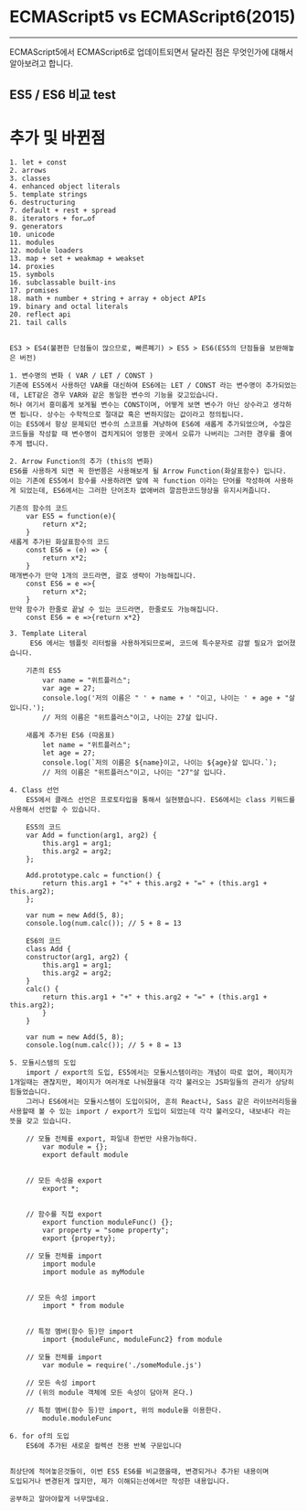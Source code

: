 # ECMAScript5 vs ECMAScript6(2015)
***
ECMAScript5에서 ECMAScript6로 업데이트되면서 달라진 점은 무엇인가에 대해서 알아보려고 합니다.

## ES5 / ES6 비교 test
    
# 추가 및 바뀐점 

    1. let + const
    2. arrows
    3. classes
    4. enhanced object literals
    5. template strings
    6. destructuring
    7. default + rest + spread
    8. iterators + for…of
    9. generators
    10. unicode
    11. modules
    12. module loaders
    13. map + set + weakmap + weakset
    14. proxies
    15. symbols
    16. subclassable built-ins
    17. promises
    18. math + number + string + array + object APIs
    19. binary and octal literals
    20. reflect api
    21. tail calls    


    ES3 > ES4(불편한 단점들이 많으므로, 빠른폐기) > ES5 > ES6(ES5의 단점들을 보완해놓은 버전)

    1. 변수명의 변화 ( VAR / LET / CONST )
    기존에 ES5에서 사용하던 VAR를 대신하여 ES6에는 LET / CONST 라는 변수명이 추가되었는데, LET같은 경우 VAR와 같은 동일한 변수의 기능을 갖고있습니다.
    허나 여기서 흥미롭게 보게될 변수는 CONST이며, 어떻게 보면 변수가 아닌 상수라고 생각하면 됩니다. 상수는 수학적으로 절대값 혹은 변하지않는 값이라고 정의됩니다.
    이는 ES5에서 항상 문제되던 변수의 스코프를 겨냥하여 ES6에 새롭게 추가되었으며, 수많은 코드들을 작성할 때 변수명이 겹치게되어 엉뚱한 곳에서 오류가 나버리는 그러한 경우를 줄여주게 됍니다.

    2. Arrow Function의 추가 (this의 변화)
    ES6를 사용하게 되면 꼭 한번쯤은 사용해보게 될 Arrow Function(화살표함수) 입니다.
    이는 기존에 ES5에서 함수를 사용하려면 앞에 꼭 function 이라는 단어를 작성하여 사용하게 되었는데, ES6에서는 그러한 단어조차 없애버려 깔끔한코드형상을 유지시켜줍니다.

    기존의 함수의 코드
        var ES5 = function(e){
            return x*2;
        }
    새롭게 추가된 화살표함수의 코드
        const ES6 = (e) => {
            return x*2;
        }
    매개변수가 만약 1개의 코드라면, 괄호 생략이 가능해집니다.
        const ES6 = e =>{
            return x*2;
        }
    만약 함수가 한줄로 끝날 수 있는 코드라면, 한줄로도 가능해집니다.
        const ES6 = e =>{return x*2}

    3. Template Literal
         ES6 에서는 템플릿 리터럴을 사용하게되므로써, 코드에 특수문자로 감쌀 필요가 없어졌습니다.

        기존의 ES5
            var name = "위트플러스";
            var age = 27;
            console.log('저의 이름은 " ' + name + ' "이고, 나이는 ' + age + "살 입니다.');
            // 저의 이름은 "위트플러스"이고, 나이는 27살 입니다.    

        새롭게 추가된 ES6 (따옴표)
            let name = "위트플러스";
            let age = 27;
            console.log(`저의 이름은 ${name}이고, 나이는 ${age}살 입니다.`);
            // 저의 이름은 "위트플러스"이고, 나이는 "27"살 입니다.

    4. Class 선언
        ES5에서 클래스 선언은 프로토타입을 통해서 실현됐습니다. ES6에서는 class 키워드를 사용해서 선언할 수 있습니다.

        ES5의 코드
        var Add = function(arg1, arg2) {
            this.arg1 = arg1;
            this.arg2 = arg2;
        };
        
        Add.prototype.calc = function() {
            return this.arg1 + "+" + this.arg2 + "=" + (this.arg1 + this.arg2);
        };
        
        var num = new Add(5, 8);
        console.log(num.calc()); // 5 + 8 = 13

        ES6의 코드
        class Add {
        constructor(arg1, arg2) {
            this.arg1 = arg1;
            this.arg2 = arg2;
        }
        calc() {
            return this.arg1 + "+" + this.arg2 + "=" + (this.arg1 + this.arg2);
            }
        }
          
        var num = new Add(5, 8);
        console.log(num.calc()); // 5 + 8 = 13          

    5. 모듈시스템의 도입
        import / export의 도입, ES5에서는 모듈시스템이라는 개념이 따로 없어, 페이지가 1개일때는 괜찮지만, 페이지가 여러개로 나눠졌을대 각각 불러오는 JS파일들의 관리가 상당히 힘들었습니다.
        그러나 ES6에서는 모듈시스템이 도입이되어, 흔히 React나, Sass 같은 라이브러리등을 사용할때 볼 수 있는 import / export가 도입이 되었는데 각각 불러오다, 내보내다 라는 뜻을 갖고 있습니다.
    
        // 모듈 전체를 export, 파일내 한번만 사용가능하다.
            var module = {};
            export default module


        // 모든 속성을 export
            export *;


        // 함수를 직접 export
            export function moduleFunc() {};
            var property = "some property";
            export {property};

        // 모듈 전체를 import
            import module
            import module as myModule
            
            
        // 모든 속성 import
            import * from module
            
            
        // 특정 멤버(함수 등)만 import
            import {moduleFunc, moduleFunc2} from module            

        // 모듈 전체를 import
            var module = require('./someModule.js')
        
        // 모든 속성 import
        // (위의 module 객체에 모든 속성이 담아져 온다.)
            
        // 특정 멤버(함수 등)만 import, 위의 module을 이용한다.
            module.moduleFunc            

    6. for of의 도입
        ES6에 추가된 새로운 컬렉션 전용 반복 구문입니다


    최상단에 적어놓은것들이, 이번 ES5 ES6를 비교했을때, 변경되거나 추가된 내용이며
    도입되거나 변경된게 많지만, 제가 이해되는선에서만 작성한 내용입니다. 

    공부하고 알아야할게 너무많네요.